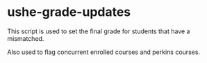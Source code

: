 # ushe-grade-updates
This script is used to set the final grade for students that have a mismatched.

Also used to flag concurrent enrolled courses and perkins courses.